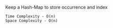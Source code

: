 Keep a Hash-Map to store occurrence and index
```
Time Complexity - O(n)
Space Complexity - O(n)
```
​